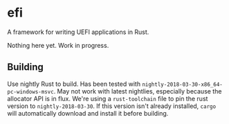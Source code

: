 # efi

A framework for writing UEFI applications in Rust.

Nothing here yet. Work in progress.

## Building

Use nightly Rust to build. Has been tested with `nightly-2018-03-30-x86_64-pc-windows-msvc`. May not work with latest nightlies, especially because the allocator API is in flux. We're using a `rust-toolchain` file to pin the rust version to `nightly-2018-03-30`. If this version isn't already installed, `cargo` will automatically download and install it before building.